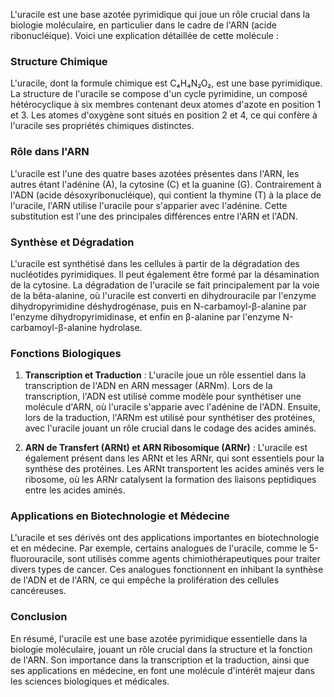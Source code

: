 L'uracile est une base azotée pyrimidique qui joue un rôle crucial dans la biologie moléculaire, en particulier dans le cadre de l'ARN (acide ribonucléique). Voici une explication détaillée de cette molécule :

### Structure Chimique

L'uracile, dont la formule chimique est C₄H₄N₂O₂, est une base pyrimidique. La structure de l'uracile se compose d'un cycle pyrimidine, un composé hétérocyclique à six membres contenant deux atomes d'azote en position 1 et 3. Les atomes d'oxygène sont situés en position 2 et 4, ce qui confère à l'uracile ses propriétés chimiques distinctes.

### Rôle dans l'ARN

L'uracile est l'une des quatre bases azotées présentes dans l'ARN, les autres étant l'adénine (A), la cytosine (C) et la guanine (G). Contrairement à l'ADN (acide désoxyribonucléique), qui contient la thymine (T) à la place de l'uracile, l'ARN utilise l'uracile pour s'apparier avec l'adénine. Cette substitution est l'une des principales différences entre l'ARN et l'ADN.

### Synthèse et Dégradation

L'uracile est synthétisé dans les cellules à partir de la dégradation des nucléotides pyrimidiques. Il peut également être formé par la désamination de la cytosine. La dégradation de l'uracile se fait principalement par la voie de la bêta-alanine, où l'uracile est converti en dihydrouracile par l'enzyme dihydropyrimidine déshydrogénase, puis en N-carbamoyl-β-alanine par l'enzyme dihydropyrimidinase, et enfin en β-alanine par l'enzyme N-carbamoyl-β-alanine hydrolase.

### Fonctions Biologiques

1. **Transcription et Traduction** : L'uracile joue un rôle essentiel dans la transcription de l'ADN en ARN messager (ARNm). Lors de la transcription, l'ADN est utilisé comme modèle pour synthétiser une molécule d'ARN, où l'uracile s'apparie avec l'adénine de l'ADN. Ensuite, lors de la traduction, l'ARNm est utilisé pour synthétiser des protéines, avec l'uracile jouant un rôle crucial dans le codage des acides aminés.

2. **ARN de Transfert (ARNt) et ARN Ribosomique (ARNr)** : L'uracile est également présent dans les ARNt et les ARNr, qui sont essentiels pour la synthèse des protéines. Les ARNt transportent les acides aminés vers le ribosome, où les ARNr catalysent la formation des liaisons peptidiques entre les acides aminés.

### Applications en Biotechnologie et Médecine

L'uracile et ses dérivés ont des applications importantes en biotechnologie et en médecine. Par exemple, certains analogues de l'uracile, comme le 5-fluorouracile, sont utilisés comme agents chimiothérapeutiques pour traiter divers types de cancer. Ces analogues fonctionnent en inhibant la synthèse de l'ADN et de l'ARN, ce qui empêche la prolifération des cellules cancéreuses.

### Conclusion

En résumé, l'uracile est une base azotée pyrimidique essentielle dans la biologie moléculaire, jouant un rôle crucial dans la structure et la fonction de l'ARN. Son importance dans la transcription et la traduction, ainsi que ses applications en médecine, en font une molécule d'intérêt majeur dans les sciences biologiques et médicales.